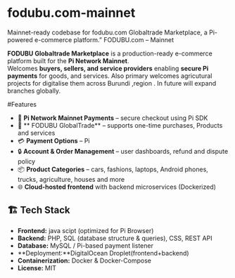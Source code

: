 # fodubu.com-mainnet
Mainnet-ready codebase for fodubu.com Globaltrade Marketplace, a Pi-powered e-commerce platform.”
FODUBU.com – Mainnet

**FODUBU Globaltrade Marketplace** is a production-ready e-commerce platform built for the **Pi Network Mainnet**.  
Welcomes **buyers, sellers, and service providers** enabling **secure Pi payments** for goods, and services.
Also primary welcomes agricutural projects for digitalise them across Burundi ,region .
In future will expand branches globally.

#Features
* 🔑 **Pi Network Mainnet Payments** – secure checkout using Pi SDK  
* 🛒 ** FODUBU GlobalTrade** – supports  one-time purchases, Products and services  
* 💳 **Payment Options** – Pi  
* 🔒 **Account & Order Management** – user dashboards, refund and dispute policy  
* 📦 **Product Categories** – cars, fashions, laptops, Android phones, trucks, agriculture, houses and more  
* 🌐 **Cloud-hosted frontend** with backend microservices (Dockerized)

## 🏗️ Tech Stack
* **Frontend:** java scipt (optimized for Pi Browser)  
* **Backend:** PHP, SQL (database structure & queries), CSS, REST API  
* **Database:** MySQL / Pi-based payment listener  
* **Deployment:**DigitalOcean Droplet(frontend+backend)  
* **Containerization:** Docker & Docker-Compose  
* **License:** MIT  

